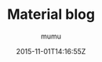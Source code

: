 ---
title: "Material blog"
github: https://github.com/mumuxme/materialize-jekyll
demo: https://mumuxme.github.io/materialize-jekyll/
author: mumu

ssg:
  - Jekyll
cms:
  - No Cms
date: 2015-11-01T14:16:55Z
github_branch: master
---